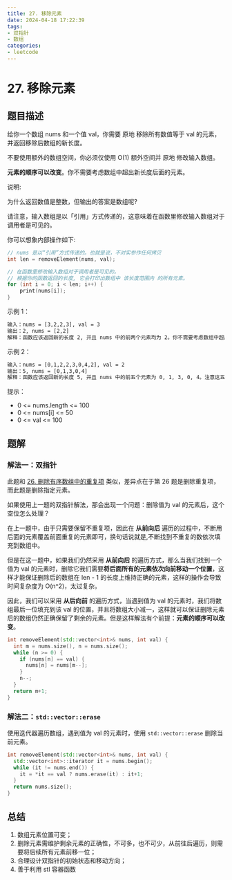 ```yaml
---
title: 27. 移除元素
date: 2024-04-18 17:22:39
tags: 
- 双指针
- 数组
categories:
- leetcode
---
```


# 27. 移除元素

## 题目描述

给你一个数组 nums 和一个值 val，你需要 原地 移除所有数值等于 val 的元素，并返回移除后数组的新长度。

不要使用额外的数组空间，你必须仅使用 O(1) 额外空间并 原地 修改输入数组。

**元素的顺序可以改变**。你不需要考虑数组中超出新长度后面的元素。

说明:

为什么返回数值是整数，但输出的答案是数组呢?

请注意，输入数组是以「引用」方式传递的，这意味着在函数里修改输入数组对于调用者是可见的。

你可以想象内部操作如下:

```cpp
// nums 是以“引用”方式传递的。也就是说，不对实参作任何拷贝
int len = removeElement(nums, val);

// 在函数里修改输入数组对于调用者是可见的。
// 根据你的函数返回的长度, 它会打印出数组中 该长度范围内 的所有元素。
for (int i = 0; i < len; i++) {
    print(nums[i]);
}
```

示例 1：

```txt
输入：nums = [3,2,2,3], val = 3
输出：2, nums = [2,2]
解释：函数应该返回新的长度 2, 并且 nums 中的前两个元素均为 2。你不需要考虑数组中超出新长度后面的元素。例如，函数返回的新长度为 2 ，而 nums = [2,2,3,3] 或 nums = [2,2,0,0]，也会被视作正确答案。
```

示例 2：

```txt
输入：nums = [0,1,2,2,3,0,4,2], val = 2
输出：5, nums = [0,1,3,0,4]
解释：函数应该返回新的长度 5, 并且 nums 中的前五个元素为 0, 1, 3, 0, 4。注意这五个元素可为任意顺序。你不需要考虑数组中超出新长度后面的元素。
```

提示：

+ 0 <= nums.length <= 100
+ 0 <= nums[i] <= 50
+ 0 <= val <= 100

## 题解

### 解法一：双指针

此题和 [26. 删除有序数组中的重复项](https://leetcode-cn.com/problems/remove-duplicates-from-sorted-array/) 类似，差异点在于第 26 题是删除重复项，而此题是删除指定元素。

如果使用上一题的双指针解法，那会出现一个问题：删除值为 val 的元素后，这个空位怎么处理？

在上一题中，由于只需要保留不重复项，因此在 **从前向后** 遍历的过程中，不断用后面的元素覆盖前面重复的元素即可，换句话说就是,不断找到不重复的数依次填充到数组中。

但是在这一题中，如果我们仍然采用 **从前向后** 的遍历方式，那么当我们找到一个值为 val 的元素时，删除它我们需要**将后面所有的元素依次向前移动一个位置**，这样才能保证删除后的数组在 len - 1 的长度上维持正确的元素，这样的操作会导致时间复杂度为 O(n^2)，太过复杂。

因此，我们可以采用 **从后向前** 的遍历方式，当遇到值为 val 的元素时，我们将数组最后一位填充到该 val 的位置，并且将数组大小减一，这样就可以保证删除元素后的数组仍然正确保留了剩余的元素。但是这样解法有个前提：**元素的顺序可以改变**。

```cpp
int removeElement(std::vector<int>& nums, int val) {
  int m = nums.size(), n = nums.size();
  while (n >= 0) {
    if (nums[n] == val) {
      nums[n] = nums[m--];
    }
    n--;
  }
  return m+1;
}
```

### 解法二：`std::vector::erase`

使用迭代器遍历数组，遇到值为 val 的元素时，使用 `std::vector::erase` 删除当前元素。

```cpp
int removeElement(std::vector<int>& nums, int val) {
  std::vector<int>::iterator it = nums.begin();
  while (it != nums.end()) {
    it = *it == val ? nums.erase(it) : it+1;
  }
  return nums.size();
}
```

## 总结

1. 数组元素位置可变；
2. 删除元素需维护剩余元素的正确性，不可多，也不可少，从前往后遍历，则需要将后续所有元素前移一位；
3. 合理设计双指针的初始状态和移动方向；
4. 善于利用 stl 容器函数